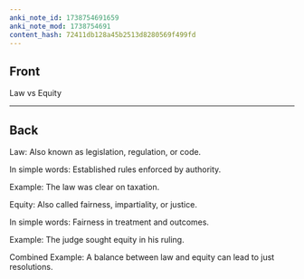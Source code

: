 ```yaml
---
anki_note_id: 1738754691659
anki_note_mod: 1738754691
content_hash: 72411db128a45b2513d8280569f499fd
---
```


## Front

Law vs Equity

<hr/>

## Back

Law: Also known as legislation, regulation, or code.  
  
In simple words: Established rules enforced by authority.  
  
Example: The law was clear on taxation.  
  
Equity: Also called fairness, impartiality, or justice.  
  
In simple words: Fairness in treatment and outcomes.  
  
Example: The judge sought equity in his ruling.  
  
Combined Example: A balance between law and equity can lead to just resolutions.